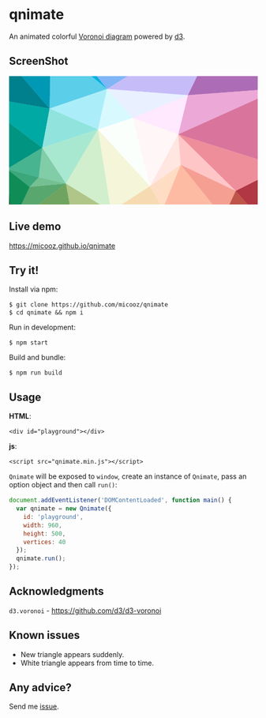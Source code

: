 # qnimate

An animated colorful [Voronoi diagram](https://en.wikipedia.org/wiki/Voronoi_diagram) 
powered by [d3](https://github.com/d3/d3).

## ScreenShot

![1]

## Live demo

https://micooz.github.io/qnimate

## Try it!

Install via npm:

```shell
$ git clone https://github.com/micooz/qnimate
$ cd qnimate && npm i
```

Run in development:

```shell
$ npm start
```

Build and bundle:

```shell
$ npm run build
```

## Usage

**HTML**:

    <div id="playground"></div>

**js**:

    <script src="qnimate.min.js"></script>

`Qnimate` will be exposed to `window`, create an instance of `Qnimate`, pass an option object and then call `run()`:

```js
document.addEventListener('DOMContentLoaded', function main() {
  var qnimate = new Qnimate({
    id: 'playground',
    width: 960,
    height: 500,
    vertices: 40
  });
  qnimate.run();
});
```

## Acknowledgments

`d3.voronoi` - https://github.com/d3/d3-voronoi

## Known issues

* New triangle appears suddenly.
* White triangle appears from time to time.

## Any advice?

Send me [issue](https://github.com/micooz/qnimate/issues).

[1]: screenshot.png
